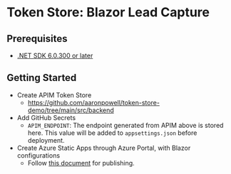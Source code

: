 # Token Store: Blazor Lead Capture #

## Prerequisites ##

* [.NET SDK 6.0.300 or later](https://dotnet.microsoft.com/en-us/download/dotnet/6.0)


## Getting Started ##

* Create APIM Token Store
  * https://github.com/aaronpowell/token-store-demo/tree/main/src/backend
* Add GitHub Secrets
  * `APIM_ENDPOINT`: The endpoint generated from APIM above is stored here. This value will be added to `appsettings.json` before deployment.
* Create Azure Static Apps through Azure Portal, with Blazor configurations
  * Follow [this document](https://docs.microsoft.com/azure/static-web-apps/deploy-blazor#create-a-static-web-app) for publishing.

